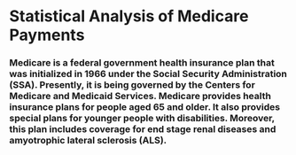# Statistical Analysis of Medicare Payments
### Medicare is a federal government health insurance plan that was initialized in 1966 under the Social Security Administration (SSA). Presently, it is being governed by the Centers for Medicare and Medicaid Services. Medicare provides health insurance plans for people aged 65 and older. It also provides special plans for younger people with disabilities. Moreover, this plan includes coverage for end stage renal diseases and amyotrophic lateral sclerosis (ALS).
